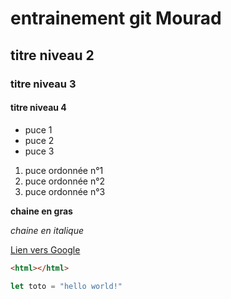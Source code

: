 # entrainement git Mourad

## titre niveau 2

### titre niveau 3

#### titre niveau 4

- puce 1
- puce 2
- puce 3

1. puce ordonnée n°1
2. puce ordonnée n°2
3. puce ordonnée n°3

**chaine en gras**

_chaine en italique_

[Lien vers Google](https://www.google.com/)

```html
<html></html>
```

```javascript
let toto = "hello world!"
```
